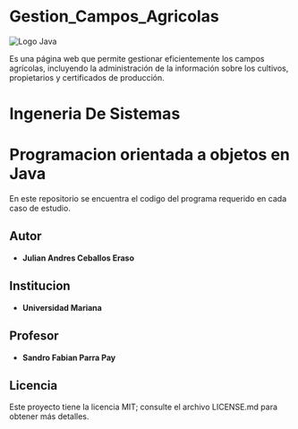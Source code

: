 # Gestion_Campos_Agricolas

![Logo Java](https://agriculture.basf.com/api/imaging/focalarea/16x9/409x/dam/jcr%3Ab8f26b9d-b153-3765-a6b3-ce874d688164/Gest%C3%A3oInsumosBannerTeaser.png)

Es una página web que permite gestionar eficientemente los campos agrícolas, incluyendo la administración de la información sobre los cultivos, propietarios y certificados de producción. 

# Ingeneria De Sistemas

# Programacion orientada a objetos en Java

En este repositorio se encuentra el codigo del programa requerido en cada caso de estudio.

## Autor

* **Julian Andres Ceballos Eraso**

## Institucion

* **Universidad Mariana**

## Profesor

* **Sandro Fabian Parra Pay**

## Licencia

Este proyecto tiene la licencia MIT; consulte el archivo LICENSE.md para obtener más detalles.

